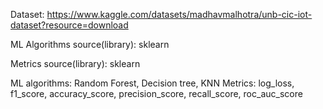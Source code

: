 Dataset: https://www.kaggle.com/datasets/madhavmalhotra/unb-cic-iot-dataset?resource=download

ML Algorithms source(library): sklearn

Metrics source(library): sklearn

ML algorithms: Random Forest, Decision tree, KNN
Metrics: log_loss, f1_score, accuracy_score, precision_score, recall_score, roc_auc_score
